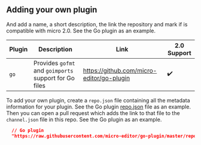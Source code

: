 ## Adding your own plugin

And add a name, a short description, the link the repository and mark if is compatible with micro 2.0. See the Go plugin as an example.

| Plugin | Description | Link | 2.0 Support |
| ------ | ----------- | ---- | ----------- |
| `go` | Provides `gofmt` and `goimports` support for Go files | https://github.com/micro-editor/go-plugin | :heavy_check_mark: |

To add your own plugin, create a `repo.json` file containing all the metadata information for your plugin. See the Go plugin [repo.json](https://github.com/micro-editor/go-plugin/blob/master/repo.json) file as an example.
Then you can open a pull request which adds the link to that file to the `channel.json` file in this repo. See the Go plugin as an example.
```json
  // Go plugin
  "https://raw.githubusercontent.com/micro-editor/go-plugin/master/repo.json",
```
